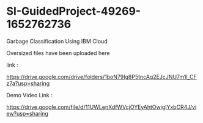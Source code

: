 # SI-GuidedProject-49269-1652762736
Garbage Classification Using IBM Cloud


Oversized files have been uploaded here

link : 

https://drive.google.com/drive/folders/1boN79Ig8P5tncAg2EJcJNU7m1l_CFz7a?usp=sharing

Demo Video Link  :

https://drive.google.com/file/d/11UWLenXdfWVcjOYEyAhtOwigIYxbCR4J/view?usp=sharing
